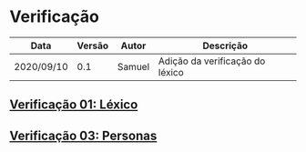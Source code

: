 # Verificação

| Data |Versão| Autor | Descrição |
| ---- | ---- | ----- | --------- |
| 2020/09/10 | 0.1 | Samuel | Adição da verificação do léxico |

## [Verificação 01: Léxico](02-requisitos/analise/verificacao/lexico)
## [Verificação 03: Personas](02-requisitos/analise/verificacao/personas)
